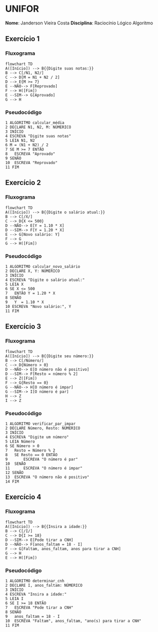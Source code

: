 # UNIFOR

**Nome**: Janderson Vieira Costa
**Disciplina**: Raciocínio Lógico Algoritmo

## Exercício 1
### Fluxograma
````mermaid
flowchart TD
A([Início]) --> B{{Digite suas notas:}}
B --> C[/N1, N2/]
C --> D[M = N1 + N2 / 2]
D --> E{M >= 7}
E --NÃO--> F[Reprovado]
F --> H([Fim])
E --SIM--> G[Aprovado]
G --> H
````
### Pseudocódigo
````
1 ALGORITMO calcular_média
2 DECLARE N1, N2, M: NÚMERICO
3 INÍCIO
4 ESCREVA "Digite suas notas" 
5 LEIA N1, N2
6 M = (N1 + N2) / 2
7 SE M >= 7 ENTÃO
8 	ESCREVA "Aprovado"
9 SENÃO
10 	ESCREVA "Reprovado"
11 FIM
````

## Exercício 2
### Fluxograma
````mermaid
flowchart TD
A([Início]) --> B{{Digite o salário atual:}}
B --> C[/X/]
C --> D{X <= 500}
D --NÃO--> E[Y = 1.10 * X]
D --SIM--> F[Y = 1.20 * X]
E --> G[Novo salário: Y]
F --> G
G --> H([Fim])
````
### Pseudocódigo
````
1 ALGORITMO calcular_novo_salário
2 DECLARE X, Y: NÚMERICO
3 INÍCIO
4 ESCREVA "Digite o salário atual:" 
5 LEIA X
6 SE X <= 500
7 	ENTÃO Y = 1.20 * X
8 SENÃO
9 	Y  = 1.10 * X
10 ESCREVA "Novo salário:", Y
11 FIM
````

## Exercício 3
### Fluxograma
````mermaid
flowchart TD
A([Início]) --> B{{Digite seu número:}}
B --> C[/Número/]
C --> D{Número > 0}
D --NÃO--> E[O número não é positivo]
D --SIM--> F[Resto = número % 2]
E --> Z([Fim])
F --> G{Resto == 0}
G --NÃO--> H[O número é impar]
G --SIM--> I[O número é par]
H --> Z
I --> Z
````
### Pseudocódigo
````
1 ALGORITMO verificar_par_impar
2 DECLARE Número, Resto: NÚMERICO
3 INÍCIO
4 ESCREVA "Digite um número" 
5 LEIA Número
6 SE Número > 0
7 	Resto = Número % 2
8 	SE Resto == 0 ENTÃO
9 		ESCREVA "O número é par"
10 	SENÃO
11 		ESCREVA "O número é impar"
12 SENÃO
13 	ESCREVA "O número não é positivo"
14 FIM
````

## Exercício 4
### Fluxograma
````mermaid
flowchart TD
A([Início]) --> B{{Insira a idade:}}
B --> C[/I/]
C --> D{I >= 18}
D --SIM--> E[Pode tirar a CNH]
D --NÃO--> F[anos_faltam = 18 - I]
F --> G[Faltam, anos_faltam, anos para tirar a CNH]
G --> H
E --> H([Fim])
````
### Pseudocódigo
````
1 ALGORITMO determinar_cnh
2 DECLARE I, anos_faltam: NÚMERICO
3 INÍCIO
4 ESCREVA "Insira a idade:" 
5 LEIA I
6 SE I >= 18 ENTÃO
7 	ESCREVA "Pode tirar a CNH"
8 SENÃO
9 	anos_faltam = 18 - I
10 	ESCREVA "Faltam", anos_faltam, "ano(s) para tirar a CNH"
11 FIM
````
